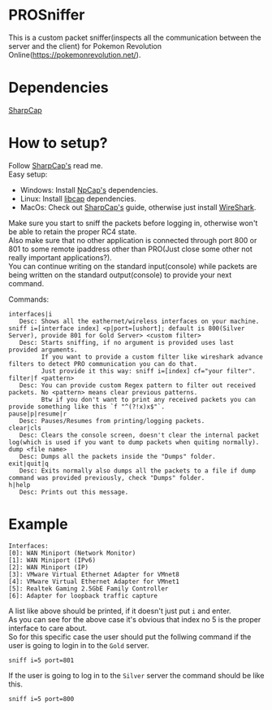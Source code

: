# PROSniffer
This is a custom packet sniffer(inspects all the communication between the server and the client) for Pokemon Revolution Online(https://pokemonrevolution.net/).

# Dependencies
[SharpCap](https://github.com/dotpcap/sharppcap)

# How to setup?
Follow [SharpCap's](https://github.com/dotpcap/sharppcap) read me. <br>
Easy setup: 
* Windows: Install [NpCap's](https://npcap.com/#download) dependencies.
* Linux: Install [libcap](https://www.tcpdump.org/manpages/pcap.3pcap.html) dependencies.
* MacOs: Check out [SharpCap's](https://github.com/dotpcap/sharppcap) guide, otherwise just install [WireShark](https://www.wireshark.org/docs/wsug_html_chunked/ChBuildInstallOSXInstall.html).

Make sure you start to sniff the packets before logging in, otherwise won't be able to retain the proper RC4 state. <br>
Also make sure that no other application is connected through port 800 or 801 to some remote ipaddress other than PRO(Just close some other not really important applications?). <br>
You can continue writing on the standard input(console) while packets are being written on the standard output(console) to provide your next command. <br>

Commands:
```
interfaces|i
   Desc: Shows all the eathernet/wireless interfaces on your machine.
sniff i=[interface index] <p|port=[ushort]; default is 800(Silver Server), provide 801 for Gold Server> <custom filter>
   Desc: Starts sniffing, if no argument is provided uses last provided arguments. 
         If you want to provide a custom filter like wireshark advance filters to detect PRO communication you can do that.
         Just provide it this way: sniff i=[index] cf="your filter".
filter|f <pattern>
   Desc: You can provide custom Regex pattern to filter out received packets. No <pattern> means clear previous patterns.
         Btw if you don't want to print any received packets you can provide something like this `f "^(?!x)x$"`.
pause|p|resume|r
   Desc: Pauses/Resumes from printing/logging packets.
clear|cls
   Desc: Clears the console screen, doesn't clear the internal packet log(which is used if you want to dump packets when quiting normally).
dump <file name> 
   Desc: Dumps all the packets inside the "Dumps" folder.
exit|quit|q
   Desc: Exits normally also dumps all the packets to a file if dump command was provided previously, check "Dumps" folder.
h|help
   Desc: Prints out this message.
```

# Example
```
Interfaces:
[0]: WAN Miniport (Network Monitor)
[1]: WAN Miniport (IPv6)
[2]: WAN Miniport (IP)
[3]: VMware Virtual Ethernet Adapter for VMnet8
[4]: VMware Virtual Ethernet Adapter for VMnet1
[5]: Realtek Gaming 2.5GbE Family Controller
[6]: Adapter for loopback traffic capture
```

A list like above should be printed, if it doesn't just put `i` and enter.<br>
As you can see for the above case it's obvious that index no 5 is the proper interface to care about.<br>
So for this specific case the user should put the follwing command if the user is going to login in to the `Gold` server.

```
sniff i=5 port=801
```

If the user is going to log in to the `Silver` server the command should be like this.

```
sniff i=5 port=800
```
